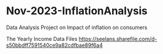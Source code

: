 # Nov-2023-InflationAnalysis
Data Analysis Project on Impact of inflation on consumers



The Yearly Income Data Files
https://seelans.sharefile.com/d-s50bbdff7591540ce9a82cdfbae89f6a4
